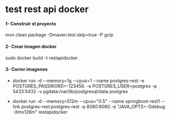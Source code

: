 # test rest api docker

<p><h4>1- Construir el proyecto</h4></p>
    <p>mvn clean package -Dmaven.test.skip=true -P gclp </p>
<p><h4>2- Crear imagen docker</h4></p>
  <p>sudo docker build -t restapidocker .</p>
<p><h4>3- Correr imagenes</h4></p>
<ul>
    <li>
        <p>docker run -d --memory=1g --cpus=1 --name postgres-rest -e POSTGRES_PASSWORD=-123456. -e POSTGRES_USER=postgres -p 5433:5432  -v pgdata:/var/lib/postgresql/data postgres</p>
    </li>
    <li>
        <p>docker run -d --memory=512m --cpus="0.5" --name springboot-rest1 --link postgres-rest:postgres-rest   -p 8080:8080 -e "JAVA_OPTS=-Ddebug -Xmx128m" restapidocker</p>
    </li>
</ul> 

